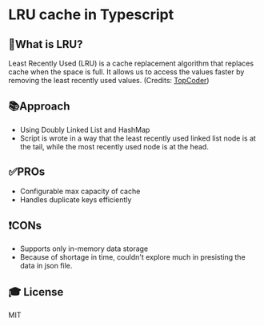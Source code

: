 # LRU cache in Typescript

## 📝What is LRU?
Least Recently Used (LRU) is a cache replacement algorithm that replaces cache when the space is full. It allows us to access the values faster by removing the least recently used values. (Credits: [TopCoder](https://www.topcoder.com/thrive/articles/lru-cache))

## 📚Approach
- Using Doubly Linked List and HashMap
- Script is wrote in a way that the least recently used linked list node is at the tail, while the most recently used node is at the head.

## ✅PROs
- Configurable max capacity of cache
- Handles duplicate keys efficiently 

## ❗CONs
- Supports only in-memory data storage
- Because of shortage in time, couldn't explore much in presisting the data in json file.


## 🎓 License

MIT
